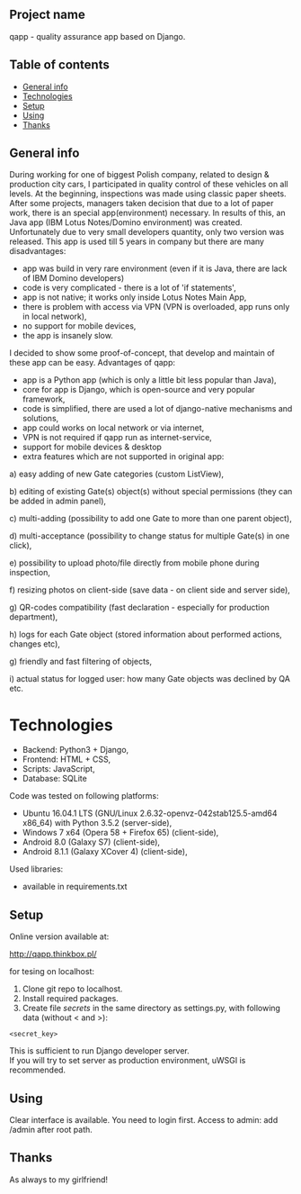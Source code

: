 ## Project name
qapp - quality assurance app based on Django.

## Table of contents
* [General info](#general-info)
* [Technologies](#technologies)
* [Setup](#setup)
* [Using](#using)
* [Thanks](#thanks)

## General info
During working for one of biggest Polish company, related to design & production city cars,
I participated in quality control of these vehicles on all levels. At the beginning, inspections
was made using classic paper sheets. After some projects, managers taken decision that due to
a lot of paper work, there is an special app(environment) necessary. In results of this, an 
Java app (IBM Lotus Notes/Domino environment) was created. Unfortunately due to very small developers
quantity, only two version was released.
This app is used till 5 years in company but there are many disadvantages:
- app was build in very rare environment (even if it is Java, there are lack of IBM Domino developers)
- code is very complicated - there is a lot of 'if statements',
- app is not native; it works only inside Lotus Notes Main App,
- there is problem with access via VPN (VPN is overloaded, app runs only in local network),
- no support for mobile devices,
- the app is insanely slow.

I decided to show some proof-of-concept, that develop and maintain of these app can be easy.
Advantages of qapp:
- app is a Python app (which is only a little bit less popular than Java),
- core for app is Django, which is open-source and very popular framework,
- code is simplified, there are used a lot of django-native mechanisms and solutions,
- app could works on local network or via internet,
- VPN is not required if qapp run as internet-service,
- support for mobile devices & desktop
- extra features which are not supported in original app:

a) easy adding of new Gate categories (custom ListView),

b) editing of existing Gate(s) object(s) without special permissions (they can be added in admin panel),

c) multi-adding (possibility to add one Gate to more than one parent object),

d) multi-acceptance (possibility to change status for multiple Gate(s) in one click),

e) possibility to upload photo/file directly from mobile phone during inspection,

f) resizing photos on client-side (save data - on client side and server side),

g) QR-codes compatibility (fast declaration - especially for production department),

h) logs for each Gate object (stored information about performed actions, changes etc),

g) friendly and fast filtering of objects,

i) actual status for logged user: how many Gate objects was declined by QA etc.

# Technologies
* Backend: Python3 + Django,
* Frontend: HTML + CSS,
* Scripts: JavaScript,
* Database: SQLite

Code was tested on following platforms:
* Ubuntu 16.04.1 LTS (GNU/Linux 2.6.32-openvz-042stab125.5-amd64 x86_64) with Python 3.5.2 (server-side),
* Windows 7 x64 (Opera 58 + Firefox 65) (client-side),
* Android 8.0 (Galaxy S7) (client-side),
* Android 8.1.1 (Galaxy XCover 4) (client-side),

Used libraries:
* available in requirements.txt

## Setup

Online version available at:

http://qapp.thinkbox.pl/

for tesing on localhost:

1. Clone git repo to localhost.
2. Install required packages.
3. Create file *secrets* in the same directory as settings.py, with following data (without < and >):
```
<secret_key>
```
This is sufficient to run Django developer server.  
If you will try to set server as production environment, uWSGI is recommended.


## Using

Clear interface is available. You need to login first.
Access to admin: add /admin after root path.

## Thanks

As always to my girlfriend!
